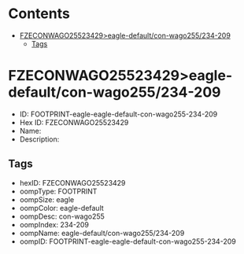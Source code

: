 



Contents
========

* [FZECONWAGO25523429>eagle-default/con-wago255/234-209](#fzeconwago25523429eagle-defaultcon-wago255234-209)
	* [Tags](#tags)

# FZECONWAGO25523429>eagle-default/con-wago255/234-209

- ID: FOOTPRINT-eagle-eagle-default-con-wago255-234-209
- Hex ID: FZECONWAGO25523429
- Name: 
- Description: 

## Tags

- hexID: FZECONWAGO25523429
- oompType: FOOTPRINT
- oompSize: eagle
- oompColor: eagle-default
- oompDesc: con-wago255
- oompIndex: 234-209
- oompName: eagle-default/con-wago255/234-209
- oompID: FOOTPRINT-eagle-eagle-default-con-wago255-234-209
